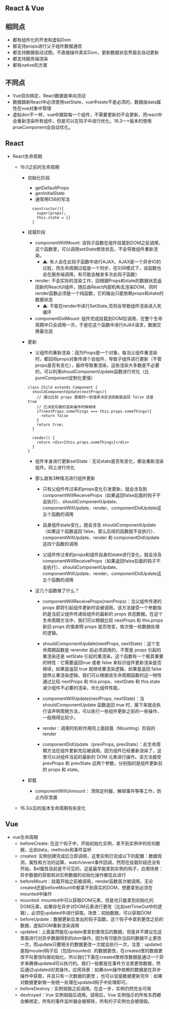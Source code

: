 ## React & Vue

## 相同点
  * 都有组件化的开发和虚拟Dom
  * 都支持props进行父子组件数据通信
  * 都支持数据驱动试图，不直接操作真实Dom，更新数据状态界面会自动更新
  * 都支持服务端渲染
  * 都有native的方案
## 不同点
  * Vue双向绑定，React数据是单向流动
  * 数据跟新React中必须使用setState，vue中state不是必须的，数据由data属性在vue对象中管理
  * 虚拟don不一样，vue中跟踪每一个组件，不需要更新的不会更新，而react中会重新渲染所有组件，但是可以在钩子中进行优化，16.3—+版本的使用prueComponent会自动优化。

## React
  * React生命周期
    * 16.0之前的生命周期

      * 初始化阶段
        * getDefaultProps
        * genInitialState
        * 通常用ES6的写法
        ```
          constructor(){
            super(props);
            this.state = {}
          }
        ```

      * 挂载阶段
        * componentWillMount: 该钩子函数在组件挂载到DOM之前调用，这个函数里，可以调用setState修改状态，不会导致组件重新渲染。
          * ⚠️: 有人会在此钩子函数中进行AJAX，AJAX是一个异步IO的过程，而生命周期过程是一个同步，在SSR模式下，该函数也会在服务端调用，有可能会触发多次此钩子函数）
        * render: 不会实际的渲染工作，回根据Props和state的数据状态返回新的ReactUI组件，随后由React内部机构去渲染DOM，同时render函数必须是一个纯函数，它的输出只能依赖props和state的数据状态
          * ⚠️: 不能在render中进行SetState,否则会导致组件渲染进入死循环
        * componentDidMount: 组件完成挂载到DOM后调用，在整个生命周期中只会调用一次，于是在这个函数中进行AJAX请求，数据交换最合适

      * 更新
        * 父组件的重新渲染：因为Props是一个对象，每当父组件重渲染时，都回将props对象传递个自组件，导致子组件进行更新（不管props是否有变化），最终导致重渲染，这些渲染大多数是不必要的，可以利用shoudComponentUpdate函数进行优化（比pureComponent定制化更强）
        ```
        class Child extends Component {
          shouldComponentUpdate(nextProps){ 
            // 通过比较 props 里面的一些值来决定该函数是返回 false 还是 true
            // 已决定后面的渲染操作时候继续
            if(nextProps.someThings === this.props.someThings){
              return false
            }
            return true;
          }
          
          render() {
            return <div>{this.props.someThings}</div>
          }
        }
        ```
        
        * 组件本身进行更新setState：无论state是否有变化，都会重新渲染组件。同上进行优化

        * 那么就有3种情况进行组件更新
          * 只有父组件传过来的props变化引发更新，就会涉及到componentWillReceiveProps（如果返回false后面的钩子不会执行）、shouldComponentUpdate、componentWillUpdate、render、componentDidUpdate这五个函数的调用
          
          * 自身组件state变化，就会涉及 shouldComponentUpdate（如果这个函数返回 false，那么后续的函数就不会执行）、componentWillUpdate、render 和 componentDidUpdate 这四个函数的调用

          * 父组件传过来的props和组件自身的state进行变化，就会涉及componentWillReceiveProps（如果返回false后面的钩子不会执行）、shouldComponentUpdate、componentWillUpdate、render、componentDidUpdate这五个函数的调用

        * 这几个函数做了什么？
          * componentWillReceiveProps(nextProps)：当父组件传递的 props 即将引起组件更新时会被调用，该方法接受一个参数指的是当前父组件传递给组件的最新的 props 状态数据。在这个生命周期方法中，我们可以根据比较 nextProps 和 this.props 新旧 props 的值查明 props 是否改变，依次做一些数据处理的逻辑。

          * shouldComponentUpdate(nextProps, nextState)：这个生命周期函数是 rerender 前必须调用的，不管是 props 引起的重渲染还是 setState 引起的重渲染。这个函数有一个极其重要的特性：它需要返回true 或者 false 来标识组件更新渲染是否继续，如果是返回 true 就继续重渲染逻辑，如果是返回 false 就停止重渲染逻辑。我们可以根据该生命周期函数的这一特性通过比较 nextProps 和 this.props、nextState 和 this.state 减少组件不必要的渲染，优化组件性能。

          * componentWillUpdate(nextProps, nextState)：当 shouldComponentUpdate 函数返回 true 时，接下来就会执行该声明周期方法，可以执行一些组件更新之前的一些操作，一般用得比较少。

          * render：调用时机和作用同上面挂载（Mounting）阶段的 render

          * componentDidUpdate（prevProps, prevState）：此生命周期方法在组件更新完后被调用。因为组件已经重新渲染了，这里可以对组件当前的最新的 DOM 元素进行操作。该方法接受 prevProps 和 prevState 这两个参数，分别指的是组件更新前的 props 和 state。
      
      * 卸载
        * componentWillUnmount： 清除定时器，解绑事件等等工作，防止内存泄漏

    * 16.3以后的版本生命周期有些变化

## Vue
  * vue生命周期
    * beforeCreate: 在这个钩子中，开始初始化实例，拿不到实例中的任何数据，比如data，methods和事件监听
    * created: 实例创建完成后立即调用，这里实例已完成以下的配置：数据观测，属性和方法的运算，watch/event事件回调，然而在挂载阶段还没有开始，$el属性目前是不可见的，这是最早能拿到实例的钩子，应用场景：异步数据的获取和对实例数据的初始化操作都在此进行
    * beforeMount：挂载开始之前被调用，render函数首次被调用，无论created还是beforeMount中都拿不到真实的DOM，想要拿到必须在mounted中操作
    * mounted: mounted中可以获取DOM元素，但是也只能拿到初始化的DOM元素，如果存在异步对DOM元素进行更改（比如setTimeOut中的逻辑），必须在updated中进行获取。场景：初始数据，可以获取DOM
    * beforeUpdate：数据更新后发出的钩子函数，这个钩子中拿到更改之前的数据，虚拟DOM重新渲染调用
    * updated：上面虽然能在update里拿到更改后的数据，但是并不建议在这里面进行对异步数据得到的dom操作，因为有可能你当前的数据不止更改一次，而update只要相关的数据更改一次就会执行一次，注意：updated是指mouted钩子后（包括mounted）的数据更改，在created里的数据更改不叫更改叫做初始化，所以我们下面在created里修改数据是通过一个异步来确保updated可以执行的。我们一般都是在事件方法里更改数据，然后通过updated对其操作。应用场景：如果dom操作依赖的数据是在异步操作中获取，并且只有一次数据的更改 ，也可以说是数据更新完毕：如果对数据更新做一些统一处理在updated钩子中处理即可。
    * beforeDestroy：实例销毁之前调用。在这一步，实例仍然完全可用
    * destroyed：Vue 实例销毁后调用。调用后，Vue 实例指示的所有东西都会解绑定，所有的事件监听器会被移除，所有的子实例也会被销毁。

